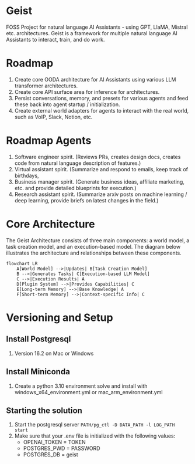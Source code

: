 # Geist
FOSS Project for natural language AI Assistants - using GPT, LlaMA, Mistral etc. architectures.
Geist is a framework for multiple natural language AI Assistants to interact, train, and do work.

# Roadmap
1. Create core OODA architecture for AI Assistants using various LLM transformer architectures.
2. Create core API surface area for inference for architectures.
3. Persist conversations, memory, and presets for various agents and feed these back into agent startup / initialization.
4. Create external world adapters for agents to interact with the real world, such as VoIP, Slack, Notion, etc.

# Roadmap Agents
1. Software engineer spirit.  (Reviews PRs, creates design docs, creates code from natural language description of features.)
2. Virtual assistant spirit.  (Summarize and respond to emails, keep track of birthdays, 
3. Business manager spirit.   (Generate business ideas, affiliate marketing, etc. and provide detailed blueprints for execution.)
4. Research assistant spirit. (Summarize arxiv posts on machine learning / deep learning, provide briefs on latest changes in the field.)

# Core Architecture

The Geist Architecture consists of three main components: a world model, a task creation model, and an execution-based  model. The diagram below illustrates the architecture and relationships between these components.

```mermaid
flowchart LR
    A[World Model] -->|Updates| B[Task Creation Model]
    B -->|Generates Tasks| C[Execution-based LLM Model]
    C -->|Execution Results| A
    D[Plugin System] -->|Provides Capabilities| C
    E[Long-term Memory] -->|Base Knowledge| A
    F[Short-term Memory] -->|Context-specific Info| C
```

# Versioning and Setup
## Install Postgresql
1. Version 16.2 on Mac or Windows

## Install Miniconda
1. Create a python 3.10 environment solve and install with windows_x64_environment.yml or mac_arm_environment.yml

## Starting the solution
1. Start the postgresql server `PATH/pg_ctl -D DATA_PATH -l LOG_PATH start` 
2. Make sure that your .env file is initialized with the following values:
    - OPENAI_TOKEN = TOKEN
    - POSTGRES_PWD = PASSWORD
    - POSTGRES_DB = geist







